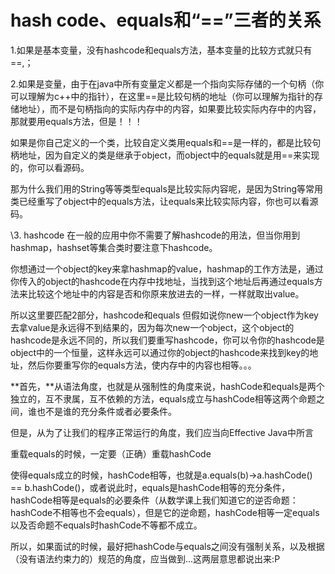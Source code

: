 # **hash code、equals和“==”三者的关系**



1.如果是基本变量，没有hashcode和equals方法，基本变量的比较方式就只有==,；

2.如果是变量，由于在java中所有变量定义都是一个指向实际存储的一个句柄（你可以理解为c++中的指针），在这里==是比较句柄的地址（你可以理解为指针的存储地址），而不是句柄指向的实际内存中的内容，如果要比较实际内存中的内容，那就要用equals方法，但是！！！

如果是你自己定义的一个类，比较自定义类用equals和==是一样的，都是比较句柄地址，因为自定义的类是继承于object，而object中的equals就是用==来实现的，你可以看源码。

那为什么我们用的String等等类型equals是比较实际内容呢，是因为String等常用类已经重写了object中的equals方法，让equals来比较实际内容，你也可以看源码。

\3. hashcode
在一般的应用中你不需要了解hashcode的用法，但当你用到hashmap，hashset等集合类时要注意下hashcode。

你想通过一个object的key来拿hashmap的value，hashmap的工作方法是，通过你传入的object的hashcode在内存中找地址，当找到这个地址后再通过equals方法来比较这个地址中的内容是否和你原来放进去的一样，一样就取出value。

所以这里要匹配2部分，hashcode和equals
但假如说你new一个object作为key去拿value是永远得不到结果的，因为每次new一个object，这个object的hashcode是永远不同的，所以我们要重写hashcode，你可以令你的hashcode是object中的一个恒量，这样永远可以通过你的object的hashcode来找到key的地址，然后你要重写你的equals方法，使内存中的内容也相等。。。





**首先，**从语法角度，也就是从强制性的角度来说，hashCode和equals是两个独立的，互不隶属，互不依赖的方法，equals成立与hashCode相等这两个命题之间，谁也不是谁的充分条件或者必要条件。

但是，从为了让我们的程序正常运行的角度，我们应当向Effective Java中所言

重载equals的时候，一定要（正确）重载hashCode

使得equals成立的时候，hashCode相等，也就是a.equals(b)->a.hashCode() == b.hashCode()，或者说此时，equals是hashCode相等的充分条件，hashCode相等是equals的必要条件（从数学课上我们知道它的逆否命题：hashCode不相等也不会equals），但是它的逆命题，hashCode相等一定equals以及否命题不equals时hashCode不等都不成立。

所以，如果面试的时候，最好把hashCode与equals之间没有强制关系，以及根据（没有语法约束力的）规范的角度，应当做到...这两层意思都说出来:P